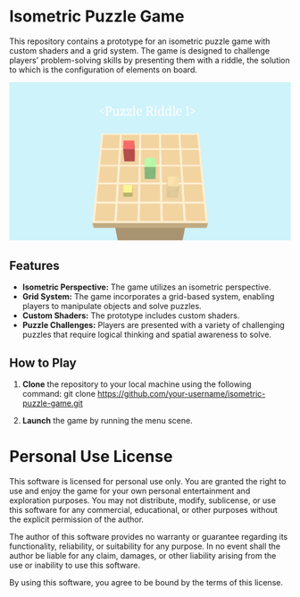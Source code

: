 # Isometric Puzzle Game

This repository contains a prototype for an isometric puzzle game with custom shaders and a grid system. The game is designed to challenge players' problem-solving skills by presenting them with a riddle, the solution to which is the configuration of elements on board.

![Puzzle Game Preview](./puzzle-game-preview-1.png)

## Features

- **Isometric Perspective:** The game utilizes an isometric perspective.
- **Grid System:** The game incorporates a grid-based system, enabling players to manipulate objects and solve puzzles.
- **Custom Shaders:** The prototype includes custom shaders.
- **Puzzle Challenges:** Players are presented with a variety of challenging puzzles that require logical thinking and spatial awareness to solve.

## How to Play

1. **Clone** the repository to your local machine using the following command:
git clone https://github.com/your-username/isometric-puzzle-game.git

2. **Launch** the game by running the menu scene.

# Personal Use License

This software is licensed for personal use only. You are granted the right to use and enjoy the game for your own personal entertainment and exploration purposes. You may not distribute, modify, sublicense, or use this software for any commercial, educational, or other purposes without the explicit permission of the author.

The author of this software provides no warranty or guarantee regarding its functionality, reliability, or suitability for any purpose. In no event shall the author be liable for any claim, damages, or other liability arising from the use or inability to use this software.

By using this software, you agree to be bound by the terms of this license.
